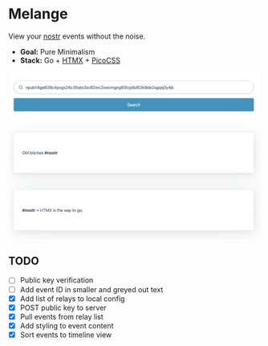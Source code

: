 # Melange

View your [nostr](https://nostr.com/) events without the noise.

- **Goal:** Pure Minimalism
- **Stack:** Go + [HTMX](https://htmx.org/) + [PicoCSS](https://picocss.com/)

![Timeline](docs/timeline.png)

## TODO

- [ ] Public key verification
- [ ] Add event ID in smaller and greyed out text
- [X] Add list of relays to local config
- [X] POST public key to server
- [X] Pull events from relay list
- [X] Add styling to event content
- [X] Sort events to timeline view
